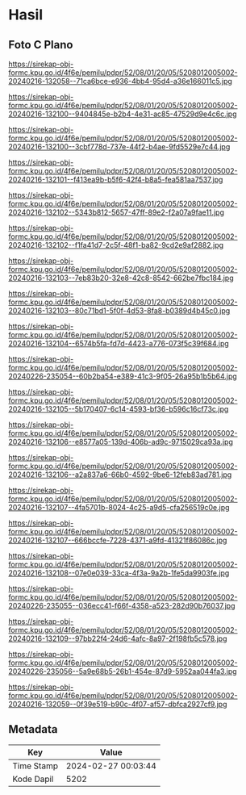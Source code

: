 # Hasil

## Foto C Plano

https://sirekap-obj-formc.kpu.go.id/4f6e/pemilu/pdpr/52/08/01/20/05/5208012005002-20240216-132058--71ca6bce-e936-4bb4-95d4-a36e166011c5.jpg

https://sirekap-obj-formc.kpu.go.id/4f6e/pemilu/pdpr/52/08/01/20/05/5208012005002-20240216-132100--9404845e-b2b4-4e31-ac85-47529d9e4c6c.jpg

https://sirekap-obj-formc.kpu.go.id/4f6e/pemilu/pdpr/52/08/01/20/05/5208012005002-20240216-132100--3cbf778d-737e-44f2-b4ae-9fd5529e7c44.jpg

https://sirekap-obj-formc.kpu.go.id/4f6e/pemilu/pdpr/52/08/01/20/05/5208012005002-20240216-132101--f413ea9b-b5f6-42f4-b8a5-fea581aa7537.jpg

https://sirekap-obj-formc.kpu.go.id/4f6e/pemilu/pdpr/52/08/01/20/05/5208012005002-20240216-132102--5343b812-5657-47ff-89e2-f2a07a9fae11.jpg

https://sirekap-obj-formc.kpu.go.id/4f6e/pemilu/pdpr/52/08/01/20/05/5208012005002-20240216-132102--f1fa41d7-2c5f-48f1-ba82-9cd2e9af2882.jpg

https://sirekap-obj-formc.kpu.go.id/4f6e/pemilu/pdpr/52/08/01/20/05/5208012005002-20240216-132103--7eb83b20-32e8-42c8-8542-662be7fbc184.jpg

https://sirekap-obj-formc.kpu.go.id/4f6e/pemilu/pdpr/52/08/01/20/05/5208012005002-20240216-132103--80c71bd1-5f0f-4d53-8fa8-b0389d4b45c0.jpg

https://sirekap-obj-formc.kpu.go.id/4f6e/pemilu/pdpr/52/08/01/20/05/5208012005002-20240216-132104--6574b5fa-fd7d-4423-a776-073f5c39f684.jpg

https://sirekap-obj-formc.kpu.go.id/4f6e/pemilu/pdpr/52/08/01/20/05/5208012005002-20240226-235054--60b2ba54-e389-41c3-9f05-26a95b1b5b64.jpg

https://sirekap-obj-formc.kpu.go.id/4f6e/pemilu/pdpr/52/08/01/20/05/5208012005002-20240216-132105--5b170407-6c14-4593-bf36-b596c16cf73c.jpg

https://sirekap-obj-formc.kpu.go.id/4f6e/pemilu/pdpr/52/08/01/20/05/5208012005002-20240216-132106--e8577a05-139d-406b-ad9c-9715029ca93a.jpg

https://sirekap-obj-formc.kpu.go.id/4f6e/pemilu/pdpr/52/08/01/20/05/5208012005002-20240216-132106--a2a837a6-66b0-4592-9be6-12feb83ad781.jpg

https://sirekap-obj-formc.kpu.go.id/4f6e/pemilu/pdpr/52/08/01/20/05/5208012005002-20240216-132107--4fa5701b-8024-4c25-a9d5-cfa256519c0e.jpg

https://sirekap-obj-formc.kpu.go.id/4f6e/pemilu/pdpr/52/08/01/20/05/5208012005002-20240216-132107--666bccfe-7228-4371-a9fd-41321f86086c.jpg

https://sirekap-obj-formc.kpu.go.id/4f6e/pemilu/pdpr/52/08/01/20/05/5208012005002-20240216-132108--07e0e039-33ca-4f3a-9a2b-1fe5da9903fe.jpg

https://sirekap-obj-formc.kpu.go.id/4f6e/pemilu/pdpr/52/08/01/20/05/5208012005002-20240226-235055--036ecc41-f66f-4358-a523-282d90b76037.jpg

https://sirekap-obj-formc.kpu.go.id/4f6e/pemilu/pdpr/52/08/01/20/05/5208012005002-20240216-132109--97bb22f4-24d6-4afc-8a97-2f198fb5c578.jpg

https://sirekap-obj-formc.kpu.go.id/4f6e/pemilu/pdpr/52/08/01/20/05/5208012005002-20240226-235056--5a9e68b5-26b1-454e-87d9-5952aa044fa3.jpg

https://sirekap-obj-formc.kpu.go.id/4f6e/pemilu/pdpr/52/08/01/20/05/5208012005002-20240216-132059--0f39e519-b90c-4f07-af57-dbfca2927cf9.jpg


## Metadata

| Key        | Value               |
| ---------- | ------------------- |
| Time Stamp | 2024-02-27 00:03:44 |
| Kode Dapil | 5202                |



